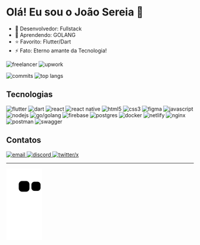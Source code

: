 # Olá! Eu sou o João Sereia 👋

- 🔭 Desenvolvedor: Fullstack
- 🌱 Aprendendo: GOLANG
- ⭐ Favorito: Flutter/Dart
- ⚡ Fato: Eterno amante da Tecnologia!

<p>
  <img
    alt="freelancer"
    src="https://img.shields.io/badge/Freelancer-29B2FE?style=for-the-badge&logo=Freelancer&logoColor=white"
  >
  <img
    alt="upwork"
    src="https://img.shields.io/badge/UpWork-6FDA44?style=for-the-badge&logo=Upwork&logoColor=white"
  >
</p>

<p>
  <img
    alt="commits"
    src="https://github-readme-stats.vercel.app/api?username=josereia&count_private=true&include_all_commits=true&show_icons=true&theme=midnight-purple&locale=pt-br"
  >
  <img
    alt="top langs"
    src="https://github-readme-stats.vercel.app/api/top-langs/?username=josereia&layout=compact&theme=midnight-purple&locale=pt-br"
  >
</p>

## Tecnologias

<p>
  <img
    alt="flutter"
    src="https://img.shields.io/badge/Flutter-%2302569B.svg?style=for-the-badge&logo=Flutter&logoColor=white"
  >
  <img
    alt="dart"
    src="https://img.shields.io/badge/dart-%230175C2.svg?style=for-the-badge&logo=dart&logoColor=white"
  >
  <img
    alt="react"
    src="https://img.shields.io/badge/react-%2320232a.svg?style=for-the-badge&logo=react&logoColor=%2361DAFB"
  >
  <img
    alt="react native"
    src="https://img.shields.io/badge/react_native-%2320232a.svg?style=for-the-badge&logo=react&logoColor=%2361DAFB"
  >
  <img
    alt="html5"
    src="https://img.shields.io/badge/html5-%23E34F26.svg?style=for-the-badge&logo=html5&logoColor=white"
  >
  <img
    alt="css3"
    src="https://img.shields.io/badge/css3-%231572B6.svg?style=for-the-badge&logo=css3&logoColor=white"
  >
  <img
    alt="figma"
    src="https://img.shields.io/badge/figma-%23F24E1E.svg?style=for-the-badge&logo=figma&logoColor=white"
  >
  <img
    alt="javascript"
    src="https://img.shields.io/badge/javascript-%23323330.svg?style=for-the-badge&logo=javascript&logoColor=%23F7DF1E"
  >
  <img
    alt="nodejs"
    src="https://img.shields.io/badge/node.js-6DA55F?style=for-the-badge&logo=node.js&logoColor=white"
  >
  <img
    alt="go/golang"
    src="https://img.shields.io/badge/go-%2300ADD8.svg?style=for-the-badge&logo=go&logoColor=white"
  >
  <img
    alt="firebase"
    src="https://img.shields.io/badge/firebase-%23039BE5.svg?style=for-the-badge&logo=firebase"
  >
  <img
    alt="postgres"
    src="https://img.shields.io/badge/postgres-%23316192.svg?style=for-the-badge&logo=postgresql&logoColor=white"
  >
  <img
    alt="docker"
    src="https://img.shields.io/badge/docker-%230db7ed.svg?style=for-the-badge&logo=docker&logoColor=white"
  >
  <img
    alt="netlify"
    src="https://img.shields.io/badge/netlify-%23000000.svg?style=for-the-badge&logo=netlify&logoColor=#00C7B7"
  >
  <img
    alt="nginx"
    src="https://img.shields.io/badge/nginx-%23009639.svg?style=for-the-badge&logo=nginx&logoColor=white"
  >
  <img
    alt="postman"
    src="https://img.shields.io/badge/Postman-FF6C37?style=for-the-badge&logo=postman&logoColor=white"
  >
  <img
    alt="swagger"
    src="https://img.shields.io/badge/-Swagger-%23Clojure?style=for-the-badge&logo=swagger&logoColor=white"
  >
</p>

## Contatos

<div>
  <a href="mailto:joao.lo.sereia@gmail.com" target="_blank">
    <img
      alt="email"
      src="https://img.shields.io/badge/Gmail-D14836?style=for-the-badge&logo=gmail&logoColor=white"
    />
  </a>
  <a href="https://discordapp.com/users/758793610194845718" target="_blank">
    <img
      alt="discord"
      src="https://img.shields.io/badge/Discord-7289DA?style=for-the-badge&logo=discord&logoColor=white"
    />
  </a>
  <a href="https://twitter.com/jo_sereia" target="_blank">
    <img
      alt="twitter/x"
      src="https://img.shields.io/badge/Twitter-1DA1F2?style=for-the-badge&logo=twitter&logoColor=white"
    />
  </a>
</div>

---

![snake animation](https://github.com/josereia/josereia/blob/output/github-contribution-grid-snake.svg)
